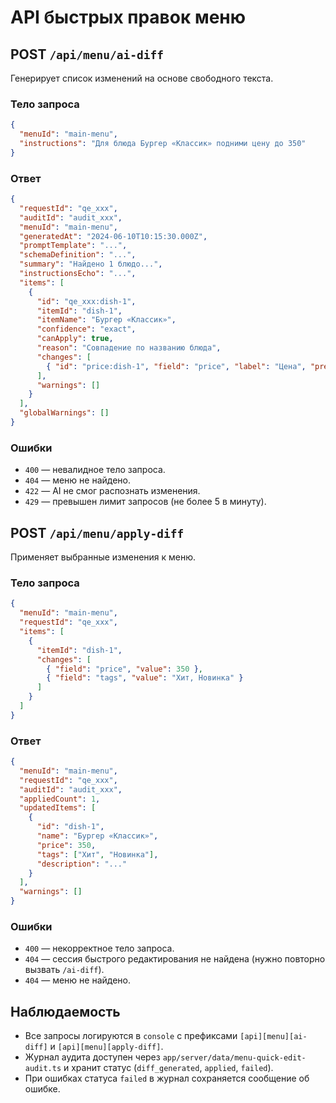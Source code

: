 # API быстрых правок меню

## POST `/api/menu/ai-diff`
Генерирует список изменений на основе свободного текста.

### Тело запроса
```json
{
  "menuId": "main-menu",
  "instructions": "Для блюда Бургер «Классик» подними цену до 350"
}
```

### Ответ
```json
{
  "requestId": "qe_xxx",
  "auditId": "audit_xxx",
  "menuId": "main-menu",
  "generatedAt": "2024-06-10T10:15:30.000Z",
  "promptTemplate": "...",
  "schemaDefinition": "...",
  "summary": "Найдено 1 блюдо...",
  "instructionsEcho": "...",
  "items": [
    {
      "id": "qe_xxx:dish-1",
      "itemId": "dish-1",
      "itemName": "Бургер «Классик»",
      "confidence": "exact",
      "canApply": true,
      "reason": "Совпадение по названию блюда",
      "changes": [
        { "id": "price:dish-1", "field": "price", "label": "Цена", "previousValue": 290, "nextValue": 350, "unit": "KGS" }
      ],
      "warnings": []
    }
  ],
  "globalWarnings": []
}
```

### Ошибки
- `400` — невалидное тело запроса.
- `404` — меню не найдено.
- `422` — AI не смог распознать изменения.
- `429` — превышен лимит запросов (не более 5 в минуту).

## POST `/api/menu/apply-diff`
Применяет выбранные изменения к меню.

### Тело запроса
```json
{
  "menuId": "main-menu",
  "requestId": "qe_xxx",
  "items": [
    {
      "itemId": "dish-1",
      "changes": [
        { "field": "price", "value": 350 },
        { "field": "tags", "value": "Хит, Новинка" }
      ]
    }
  ]
}
```

### Ответ
```json
{
  "menuId": "main-menu",
  "requestId": "qe_xxx",
  "auditId": "audit_xxx",
  "appliedCount": 1,
  "updatedItems": [
    {
      "id": "dish-1",
      "name": "Бургер «Классик»",
      "price": 350,
      "tags": ["Хит", "Новинка"],
      "description": "..."
    }
  ],
  "warnings": []
}
```

### Ошибки
- `400` — некорректное тело запроса.
- `404` — сессия быстрого редактирования не найдена (нужно повторно вызвать `/ai-diff`).
- `404` — меню не найдено.

## Наблюдаемость
- Все запросы логируются в `console` с префиксами `[api][menu][ai-diff]` и `[api][menu][apply-diff]`.
- Журнал аудита доступен через `app/server/data/menu-quick-edit-audit.ts` и хранит статус (`diff_generated`, `applied`, `failed`).
- При ошибках статуса `failed` в журнал сохраняется сообщение об ошибке.
